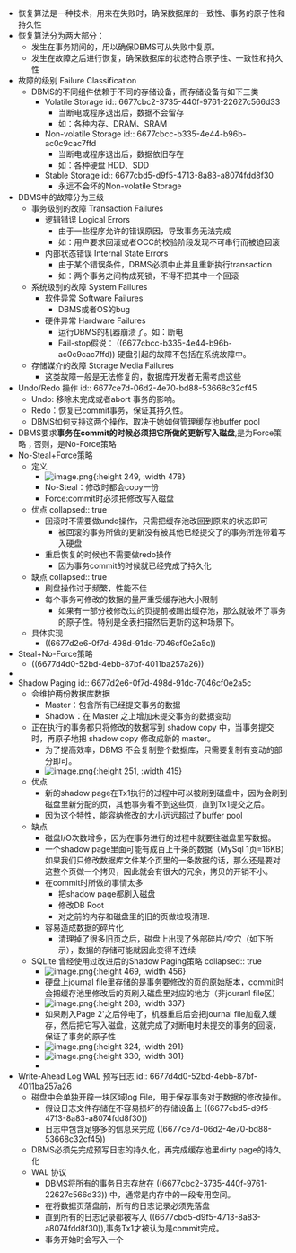 - 恢复算法是一种技术，用来在失败时，确保数据库的一致性、事务的原子性和持久性
- 恢复算法分为两大部分：
	- 发生在事务期间的，用以确保DBMS可从失败中复原。
	- 发生在故障之后进行恢复，确保数据库的状态符合原子性、一致性和持久性
- 故障的级别 Failure Classification
	- DBMS的不同组件依赖于不同的存储设备，而存储设备有如下三类
		- Volatile Storage
		  id:: 6677cbc2-3735-440f-9761-22627c566d33
			- 当断电或程序退出后，数据不会留存
			- 如：各种内存、DRAM、SRAM
		- Non-volatile Storage
		  id:: 6677cbcc-b335-4e44-b96b-ac0c9cac7ffd
			- 当断电或程序退出后，数据依旧存在
			- 如：各种硬盘 HDD、SDD
		- Stable Storage
		  id:: 6677cbd5-d9f5-4713-8a83-a8074fdd8f30
			- 永远不会坏的Non-volatile Storage
- DBMS中的故障分为三级
	- 事务级别的故障 Transaction Failures
		- 逻辑错误 Logical Errors
			- 由于一些程序允许的错误原因，导致事务无法完成
			- 如：用户要求回滚或者OCC的校验阶段发现不可串行而被迫回滚
		- 内部状态错误 Internal State Errors
			- 由于某个错误条件，DBMS必须中止并且重新执行transaction
			- 如：两个事务之间构成死锁，不得不把其中一个回滚
	- 系统级别的故障 System Failures
		- 软件异常 Software Failures
			- DBMS或者OS的bug
		- 硬件异常 Hardware Failures
			- 运行DBMS的机器崩溃了。如：断电
			- Fail-stop假说： ((6677cbcc-b335-4e44-b96b-ac0c9cac7ffd))   硬盘引起的故障不包括在系统故障中。
	- 存储媒介的故障 Storage Media Failures
		- 这类故障一般是无法修复的，数据库开发者无需考虑这些
- Undo/Redo 操作
  id:: 6677ce7d-06d2-4e70-bd88-53668c32cf45
	- Undo: 移除未完成或者abort 事务的影响。
	- Redo：恢复已commit事务，保证其持久性。
	- DBMS如何支持这两个操作，取决于她如何管理缓存池buffer pool
- DBMS要求**事务在commit的时候必须把它所做的更新写入磁盘**,是为Force策略；否则，是No-Force策略
- No-Steal+Force策略
	- 定义
		- ![image.png](../assets/image_1719128535452_0.png){:height 249, :width 478}
		- No-Steal：修改时都会copy一份
		- Force:commit时必须把修改写入磁盘
	- 优点
	  collapsed:: true
		- 回滚时不需要做undo操作，只需把缓存池改回到原来的状态即可
			- 被回滚的事务所做的更新没有被其他已经提交了的事务所连带着写入硬盘
		- 重启恢复的时候也不需要做redo操作
			- 因为事务commit的时候就已经完成了持久化
	- 缺点
	  collapsed:: true
		- 刷盘操作过于频繁，性能不佳
		- 每个事务可修改的数据的量严重受缓存池大小限制
			- 如果有一部分被修改过的页提前被踢出缓存池，那么就破坏了事务的原子性。特别是全表扫描然后更新的这种场景下。
	- 具体实现
		- ((6677d2e6-0f7d-498d-91dc-7046cf0e2a5c))
- Steal+No-Force策略
	- ((6677d4d0-52bd-4ebb-87bf-4011ba257a26))
-
- Shadow Paging
  id:: 6677d2e6-0f7d-498d-91dc-7046cf0e2a5c
	- 会维护两份数据库数据
		- Master：包含所有已经提交事务的数据
		- Shadow：在 Master 之上增加未提交事务的数据变动
	- 正在执行的事务都只将修改的数据写到 shadow copy 中，当事务提交时，再原子地把 shadow copy 修改成新的 master。
		- 为了提高效率，DBMS 不会复制整个数据库，只需要复制有变动的部分即可。
		- ![image.png](../assets/image_1719129058557_0.png){:height 251, :width 415}
	- 优点
		- 新的shadow page在Tx1执行的过程中可以被刷到磁盘中，因为会刷到磁盘里新分配的页，其他事务看不到这些页，直到Tx1提交之后。
		- 因为这个特性，能容纳修改的大小远远超过了buffer pool
	- 缺点
		- 磁盘I/O次数增多，因为在事务进行的过程中就要往磁盘里写数据。
		- 一个shadow page里面可能有成百上千条的数据（MySql 1页=16KB）如果我们只修改数据库文件某个页里的一条数据的话，那么还是要对这整个页做一个拷贝，因此就会有很大的冗余，拷贝的开销不小。
		- 在commit时所做的事情太多
			- 把shadow page都刷入磁盘
			- 修改DB Root
			- 对之前的内存和磁盘里的旧的页做垃圾清理.
		- 容易造成数据的碎片化
			- 清理掉了很多旧页之后，磁盘上出现了外部碎片/空穴（如下所示），数据的存储可能就因此变得不连续
	- SQLite 曾经使用过改进后的Shadow Paging策略
	  collapsed:: true
		- ![image.png](../assets/image_1719129449268_0.png){:height 469, :width 456}
		- 硬盘上journal file里存储的是事务要修改的页的原始版本，commit时会把缓存池里修改后的页刷入磁盘里对应的地方（非jouranl file区）
		- ![image.png](../assets/image_1719129458618_0.png){:height 288, :width 337}
		- 如果刷入Page 2'之后停电了，机器重启后会把journal file加载入缓存，然后把它写入磁盘，这就完成了对断电时未提交的事务的回滚，保证了事务的原子性
		- ![image.png](../assets/image_1719129481177_0.png){:height 324, :width 291}
		- ![image.png](../assets/image_1719129499137_0.png){:height 330, :width 301}
		-
- Write-Ahead Log WAL 预写日志
  id:: 6677d4d0-52bd-4ebb-87bf-4011ba257a26
	- 磁盘中会单独开辟一块区域log File，用于保存事务对于数据的修改操作。
		- 假设日志文件存储在不容易损坏的存储设备上 ((6677cbd5-d9f5-4713-8a83-a8074fdd8f30))
		- 日志中包含足够多的信息来完成  ((6677ce7d-06d2-4e70-bd88-53668c32cf45))
	- DBMS必须先完成预写日志的持久化，再完成缓存池里dirty page的持久化
	- WAL 协议
		- DBMS将所有的事务日志存放在 ((6677cbc2-3735-440f-9761-22627c566d33)) 中，通常是内存中的一段专用空间。
		- 在将数据页落盘前，所有的日志记录必须先落盘
		- 直到所有的日志记录都被写入 ((6677cbd5-d9f5-4713-8a83-a8074fdd8f30)),事务Tx1才被认为是commit完成。
		- 事务开始时会写入一个
